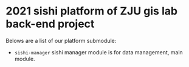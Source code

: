 # 2021 sishi platform of ZJU gis lab back-end project

Belows are a list of our platform submodule:

- ``sishi-manager`` sishi manager module is for data management, main module.